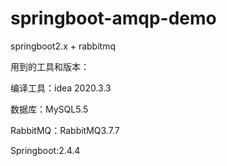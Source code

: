 # springboot-amqp-demo
springboot2.x + rabbitmq

用到的工具和版本：


编译工具：idea 2020.3.3

数据库：MySQL5.5

RabbitMQ：RabbitMQ3.7.7

Springboot:2.4.4
